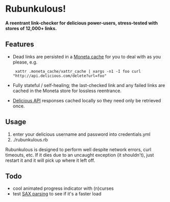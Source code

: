 # Rubunkulous!

**A reentrant link-checker for delicious power-users, stress-tested with stores of 12,000+ links.**

## Features

 * Dead links are persisted in a [Moneta cache](http://github.com/wycats/moneta/tree/master) for you to deal with as you please, e.g.

        xattr .moneta_cache/xattr_cache | xargs -n1 -I foo curl "http://api.delicious.com/delete?url=foo"

 * Fully stateful / self-healing; the last-checked link and any failed links are cached in the Moneta store for lossless reentrance.
 * [Delicious API](http://delicious.com/help/api) responses cached locally so they need only be retrieved once.

## Usage

 1. enter your delicious username and password into credentials.yml
 2. ./rubunkulous.rb

Rubunkulous is designed to perform well despite network errors, curl timeouts, etc. If it dies due to an uncaught exception (it shouldn't), just restart it and it will pick up where it left off.

## Todo

 * cool animated progress indicator with (n)curses
 * test [SAX parsing](http://www.tutorialspoint.com/ruby/ruby_xml_xslt.htm) to see if it's a faster load
